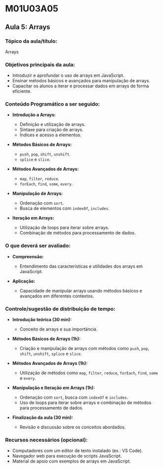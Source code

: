 # **M01U03A05**

## **Aula 5: Arrays**

### **Tópico da aula/título:**

Arrays

### **Objetivos principais da aula:**

- Introduzir e aprofundar o uso de arrays em JavaScript.
- Ensinar métodos básicos e avançados para manipulação de arrays.
- Capacitar os alunos a iterar e processar dados em arrays de forma eficiente.

### **Conteúdo Programático a ser seguido:**

- **Introdução a Arrays:**
  - Definição e utilização de arrays.
  - Sintaxe para criação de arrays.
  - Índices e acesso a elementos.

- **Métodos Básicos de Arrays:**
  - `push`, `pop`, `shift`, `unshift`.
  - `splice` e `slice`.

- **Métodos Avançados de Arrays:**
  - `map`, `filter`, `reduce`.
  - `forEach`, `find`, `some`, `every`.

- **Manipulação de Arrays:**
  - Ordenação com `sort`.
  - Busca de elementos com `indexOf`, `includes`.

- **Iteração em Arrays:**
  - Utilização de loops para iterar sobre arrays.
  - Combinação de métodos para processamento de dados.

### **O que deverá ser avaliado:**

- **Compreensão:**
  - Entendimento das características e utilidades dos arrays em JavaScript.

- **Aplicação:**
  - Capacidade de manipular arrays usando métodos básicos e avançados em diferentes contextos.

### **Controle/sugestão de distribuição de tempo:**

- **Introdução teórica (30 min):**
  - Conceito de arrays e sua importância.
  
- **Métodos Básicos de Arrays (1h):**
  - Criação e manipulação de arrays com métodos como `push`, `pop`, `shift`, `unshift`, `splice` e `slice`.

- **Métodos Avançados de Arrays (1h):**
  - Utilização de métodos como `map`, `filter`, `reduce`, `forEach`, `find`, `some` e `every`.

- **Manipulação e Iteração em Arrays (1h):**
  - Ordenação com `sort`, busca com `indexOf` e `includes`.
  - Uso de loops para iterar sobre arrays e combinação de métodos para processamento de dados.

- **Finalização da aula (30 min):**
  - Revisão e discussão sobre os conceitos abordados.

### **Recursos necessários (opcional):**

- Computadores com um editor de texto instalado (ex.: VS Code).
- Navegador web para execução de scripts JavaScript.
- Material de apoio com exemplos de arrays em JavaScript.
